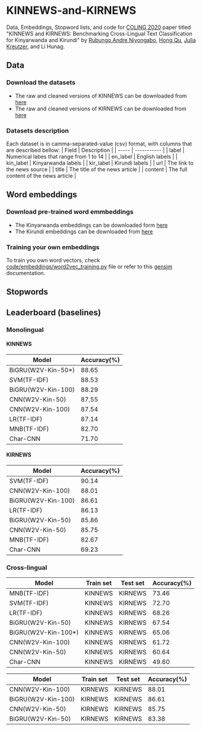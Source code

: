 # KINNEWS-and-KIRNEWS
Data, Embeddings, Stopword lists, and code for [COLING 2020](https://coling2020.org/) paper titled "KINNEWS and KIRNEWS: Benchmarking Cross-Lingual Text Classification for Kinyarwanda and Kirundi" by [Rubungo Andre Niyongabo](https://scholar.google.com/citations?user=5qnTWQEAAAAJ&hl=en), [Hong Qu](https://scholar.google.com/citations?user=Aiq9mFMAAAAJ&hl=en), [Julia Kreutzer](https://scholar.google.co.uk/citations?user=j4cOSzAAAAAJ&hl=en), and Li Hunag.

## Data
### Download the datasets
- The raw and cleaned versions of KINNEWS can be downloaded from [here](https://drive.google.com/drive/u/0/folders/1zxn0hgrOLlUsK5V0c7l71eAj1t2jiyox)
- The raw and cleaned versions of KIRNEWS can be downloaded from [here](https://drive.google.com/drive/u/0/folders/1WNA5e_VRb4Jifgbvfvq4eCrQSDyd5Z_g)

### Datasets description
Each dataset is in camma-separated-value (csv) format, with columns that are described bellow:
| Field | Description |
| ----- | ----------- |
| label | Numerical labes that range from 1 to 14 |
| en_label | English labels |
| kin_label | Kinyarwanda labels |
| kir_label | Kirundi labels |
| url | The link to the news source |
| title | The title of the news article |
| content | The full content of the news article |

## Word embeddings
### Download pre-trained word emmbeddings
- The Kinyarwanda embeddings can be downloaded form [here](https://drive.google.com/drive/u/0/folders/1d-ZoTGErWLWAFdTAC8h9QRC3ZLByV0Zf)
- The Kirundi embeddings can be downloaded from [here](https://drive.google.com/drive/u/0/folders/1tZPPAgp7UnciQxaDqs0haxPpgbJv1iZ1)

### Training your own embeddings 
To train you own word vectors, check [code/embeddings/word2vec_training.py](https://github.com/Andrews2017/KINNEWS-and-KIRNEWS/tree/main/code/embeddings) file or refer to this [gensim](https://radimrehurek.com/gensim/models/word2vec.html) documentation.

## Stopwords

## Leaderboard (baselines)
### Monolingual
#### KINNEWS
| Model | Accuracy(%)|
| ----- | ----------- |
| BiGRU(W2V-Kin-50*) | 88.65 |
| SVM(TF-IDF) | 88.53 |
| BiGRU(W2V-Kin-100) | 88.29 |
| CNN(W2V-Kin-50) | 87.55 |
| CNN(W2V-Kin-100) | 87.54 |
| LR(TF-IDF) | 87.14 |
| MNB(TF-IDF) | 82.70 |
| Char-CNN | 71.70 |
#### KIRNEWS
| Model | Accuracy(%)|
| ----- | ----------- |
| SVM(TF-IDF) | 90.14 |
| CNN(W2V-Kin-100) | 88.01 |
| BiGRU(W2V-Kin-100) | 86.61 |
| LR(TF-IDF) | 86.13|
| BiGRU(W2V-Kin-50) | 85.86 |
| CNN(W2V-Kin-50) | 85.75 |
| MNB(TF-IDF) | 82.67 |
| Char-CNN | 69.23 |

### Cross-lingual
| Model | Train set| Test set | Accuracy(%) |
| ----- | ----------- | ------- | ---------|
| MNB(TF-IDF) | KINNEWS | KIRNEWS | 73.46 |
| SVM(TF-IDF) | KINNEWS | KIRNEWS | 72.70 |
| LR(TF-IDF) | KINNEWS | KIRNEWS | 68.26 |
| BiGRU(W2V-Kin-50) | KINNEWS | KIRNEWS | 67.54 |
| BiGRU(W2V-Kin-100*) | KINNEWS | KIRNEWS | 65.06 |
| CNN(W2V-Kin-100) | KINNEWS | KIRNEWS | 61.72 |
| CNN(W2V-Kin-50) | KINNEWS | KIRNEWS | 60.64 |
| Char-CNN | KINNEWS | KIRNEWS | 49.60 |

| Model | Train set| Test set | Accuracy(%) |
| ----- | ----------- | ------- | ---------|
| CNN(W2V-Kin-100) | KIRNEWS | KIRNEWS | 88.01 |
| BiGRU(W2V-Kin-100) | KIRNEWS | KIRNEWS | 86.61 |
| CNN(W2V-Kin-50) | KIRNEWS | KIRNEWS | 85.75 |
| BiGRU(W2V-Kin-50) | KIRNEWS | KIRNEWS | 83.38 |
